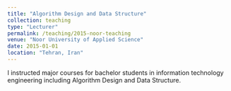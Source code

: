 ```yaml
---
title: "Algorithm Design and Data Structure"
collection: teaching
type: "Lecturer"
permalink: /teaching/2015-noor-teaching
venue: "Noor University of Applied Science"
date: 2015-01-01
location: "Tehran, Iran"
---
```



I instructed major courses for bachelor students in information technology engineering including Algorithm Design and Data Structure.
